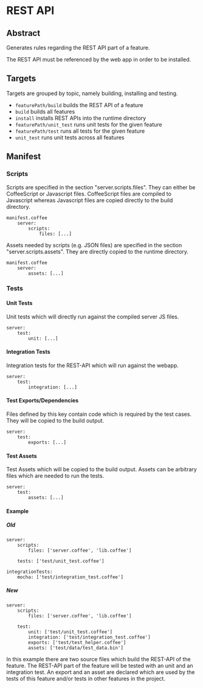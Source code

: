 # REST API

## Abstract

Generates rules regarding the REST API part of a feature.

The REST API must be referenced by the web app in order to be installed.

## Targets

Targets are grouped by topic, namely building, installing and testing.

- `featurePath/build` builds the REST API of a feature
- `build` builds all features
- `install` installs REST APIs into the runtime directory
- `featurePath/unit_test` runs unit tests for the given feature
- `featurePath/test` runs all tests for the given feature
- `unit_test` runs unit tests across all features

## Manifest

### Scripts

Scripts are specified in the section "server.scripts.files". They can either be
CoffeeScript or Javascript files. CoffeeScript files are compiled to Javascript
whereas Javascript files are copied directly to the build directory.

    manifest.coffee
        server:
            scripts:
                files: [...]

Assets needed by scripts (e.g. JSON files) are specified in the section
"server.scripts.assets". They are directly copied to the runtime directory.

    manifest.coffee
        server:
            assets: [...]

### Tests

#### Unit Tests

Unit tests which will directly run against the compiled server JS files.

    server:
        test:
            unit: [...]


#### Integration Tests

Integration tests for the REST-API which will run against the webapp.

    server:
        test:
            integration: [...]


#### Test Exports/Dependencies

Files defined by this key contain code which is required by the test cases. They
will be copied to the build output.

    server:
        test:
            exports: [...]


#### Test Assets

Test Assets which will be copied to the build output. Assets can be arbitrary
files which are needed to run the tests.

    server:
        test:
            assets: [...]

#### Example

##### Old

    server:
        scripts:
            files: ['server.coffee', 'lib.coffee']

        tests: ['test/unit_test.coffee']

    integrationTests:
        mocha: ['test/integration_test.coffee']

##### New

    server:
        scripts:
            files: ['server.coffee', 'lib.coffee']

        test:
            unit: ['test/unit_test.coffee']
            integration: ['test/integration_test.coffee']
            exports: ['test/test_helper.coffee']
            assets: ['test/data/test_data.bin']

In this example there are two source files which build the REST-API of the feature. The REST-API part of the feature
will be tested with an unit and an integration test. An export and an asset are declared which are used by the tests of
this feature and/or tests in other features in the project.
